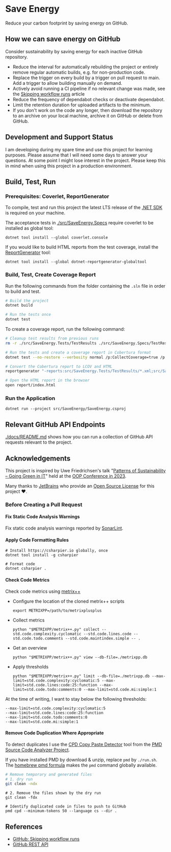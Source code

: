 # Save Energy

Reduce your carbon footprint by saving energy on GitHub.

## How we can save energy on GitHub

Consider sustainability by saving energy for each inactive GitHub repository.

- Reduce the interval for automatically rebuilding the project or entirely
  remove regular automatic builds, e.g. for non-production code.
- Replace the trigger on every build by a trigger on pull request to main.
  Add a trigger to allow building manually on demand.
- Actively avoid running a CI pipeline if no relevant change was made, see the
  [Skipping workflow runs](https://docs.github.com/en/actions/managing-workflow-runs-and-deployments/managing-workflow-runs/skipping-workflow-runs) article
- Reduce the frequency of dependabot checks or deactivate dependabot.
- Limit the retention duration for uploaded artifacts to the minimum.
- If you don't work on the code any longer, then download the repository to an
  archive on your local machine, archive it on GitHub or delete from GitHub.

## Development and Support Status

I am developing during my spare time and use this project for learning purposes. Please assume that I will need some
days to answer your questions. At some point I might lose interest in the project. Please keep this in mind when using
this project in a production environment.

## Build, Test, Run

### Prerequisites: Coverlet, ReportGenerator

To compile, test and run this project the latest LTS release of the [.NET SDK](https://dotnet.microsoft.com/download)
is required on your machine.

The acceptance tests in [./src/SaveEnergy.Specs](./src/SaveEnergy.Specs) require coverlet to be installed as global
tool:

```shell
dotnet tool install --global coverlet.console
```

If you would like to build HTML reports from the test coverage, install the
[ReportGenerator](https://reportgenerator.io/) tool:

```shell
dotnet tool install --global dotnet-reportgenerator-globaltool
```

### Build, Test, Create Coverage Report

Run the following commands from the folder containing the `.sln` file in order to build and test.

```sh
# Build the project
dotnet build

# Run the tests once
dotnet test
```

To create a coverage report, run the following command:

```sh
# Cleanup test results from previous runs
rm -r ./src/SaveEnergy.Tests/TestResults ./src/SaveEnergy.Specs/TestResults

# Run the tests and create a coverage report in Cobertura format
dotnet test --no-restore --verbosity normal /p:CollectCoverage=true /p:CoverletOutputFormat=cobertura /p:CoverletOutput='./TestResults/coverage.cobertura.xml'

# Convert the Cobertura report to LCOV and HTML
reportgenerator "-reports:src/SaveEnergy.Tests/TestResults/*.xml;src/SaveEnergy.Specs/TestResults/*.xml" "-targetdir:report" "-reporttypes:Html;lcov" "-title:Save Energy"

# Open the HTML report in the browser
open report/index.html
```

### Run the Application

```shell
dotnet run --project src/SaveEnergy/SaveEnergy.csproj
```

## Relevant GitHub API Endpoints

[./docs/README.md](./docs/README.md) shows how you can run a collection of GitHub API requests relevant to the project.

## Acknowledgements

This project is inspired by Uwe Friedrichsen's talk "[Patterns of Sustainability – Going Green in IT](https://speakerdeck.com/ufried/patterns-of-sustainability-going-green-in-it)" held
at the [OOP Conference in 2023](https://www.oop-konferenz.de/).

Many thanks to [JetBrains](https://www.jetbrains.com/?from=save-energy) who provide an [Open Source License](https://www.jetbrains.com/community/opensource/) for this project ❤️.

### Before Creating a Pull Request

#### Fix Static Code Analysis Warnings

Fix static code analysis warnings reported by [SonarLint](https://www.sonarsource.com/products/sonarlint/).

#### Apply Code Formatting Rules

```shell
# Install https://csharpier.io globally, once
dotnet tool install -g csharpier

# Format code
dotnet csharpier .
```

#### Check Code Metrics

Check code metrics using [metrix++](https://github.com/metrixplusplus/metrixplusplus)

- Configure the location of the cloned metrix++ scripts
  ```shell
  export METRIXPP=/path/to/metrixplusplus
  ```

- Collect metrics
  ```shell
  python "$METRIXPP/metrix++.py" collect --std.code.complexity.cyclomatic --std.code.lines.code --std.code.todo.comments --std.code.maintindex.simple -- .
  ```

- Get an overview
  ```shell
  python "$METRIXPP/metrix++.py" view --db-file=./metrixpp.db
  ```

- Apply thresholds
  ```shell
  python "$METRIXPP/metrix++.py" limit --db-file=./metrixpp.db --max-limit=std.code.complexity:cyclomatic:5 --max-limit=std.code.lines:code:25:function --max-limit=std.code.todo:comments:0 --max-limit=std.code.mi:simple:1
  ```

At the time of writing, I want to stay below the following thresholds:

```text
--max-limit=std.code.complexity:cyclomatic:5
--max-limit=std.code.lines:code:25:function
--max-limit=std.code.todo:comments:0
--max-limit=std.code.mi:simple:1
```

#### Remove Code Duplication Where Appropriate

To detect duplicates I use the [CPD Copy Paste Detector](https://docs.pmd-code.org/latest/pmd_userdocs_cpd.html)
tool from the [PMD Source Code Analyzer Project](https://docs.pmd-code.org/latest/index.html).

If you have installed PMD by download & unzip, replace `pmd` by `./run.sh`.
The [homebrew pmd formula](https://formulae.brew.sh/formula/pmd) makes the `pmd` command globally available.

```sh
# Remove temporary and generated files
# 1. dry run
git clean -ndx
```

```shell
# 2. Remove the files shown by the dry run
git clean -fdx
```

```shell
# Identify duplicated code in files to push to GitHub
pmd cpd --minimum-tokens 50 --language cs --dir .
```

## References

- [GitHub: Skipping workflow runs](https://docs.github.com/en/actions/managing-workflow-runs-and-deployments/managing-workflow-runs/skipping-workflow-runs)
- [GitHub REST API](https://docs.github.com/en/rest)
